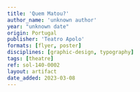 ```yaml
---
title: 'Quem Matou?'
author_name: 'unknown author'
year: "unknown date"
origin: Portugal
publisher: 'Teatro Apolo'
formats: [flyer, poster]
disciplines: [graphic-design, typography]
tags: [theatre]
ref: sol-140-0002
layout: artifact
date_added: 2023-03-08
---
```

